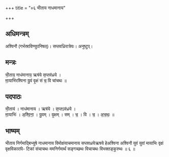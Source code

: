 +++
title = "०६ भीताय नाधमानाय"

+++
## अधिमन्त्रम्
अश्विनौ (गर्भस्राविण्युपनिषत्)। सप्तवध्रिरात्रेयः। अनुष्टुप्।

## मन्त्रः
भी॒ताय॒ नाध॑मानाय॒ ऋष॑ये स॒प्तव॑ध्रये ।  
मा॒याभि॑रश्विना यु॒वं वृ॒क्षं सं च॒ वि चा॑चथः ॥

## पदपाठः
भी॒ताय॑ । नाध॑मानाय । ऋष॑ये । स॒प्तऽव॑ध्रये ।  
मा॒याभिः॑ । अ॒श्वि॒ना॒ । यु॒वम् । वृ॒क्षम् । सम् । च॒ । वि । च॒ । अ॒च॒थः॒ ॥

## भाष्यम्
भीताय निर्गमाद्बिभ्युषे नाधमानाय विमोक्षंयाचमानाय सप्तवध्रयेऋषये हेअश्विना अश्विनौ युवं युवां मायाभिः वृक्षं वृक्षविकारांपे- टिकां संचाचथः ममनिर्गमार्थं सङ्गच्छथः विचाचथः विभक्तङ्कुरुथः ॥ ६ ॥